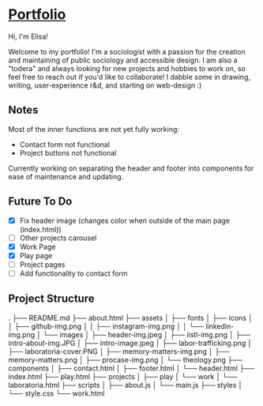 # [Portfolio](https://elisacarrascolanusse.github.io/Portfolio/)

Hi, I'm Elisa!

Welcome to my portfolio! I'm a sociologist with a passion for the creation and maintaining of public sociology and accessible design. I am also a "todera" and always looking for new projects and hobbies to work on, so feel free to reach out if you'd like to collaborate! I dabble some in drawing, writing, user-experience r&d, and starting on web-design :)

## Notes

Most of the inner functions are not yet fully working:

- Contact form not functional
- Project buttons not functional

Currently working on separating the header and footer into components for ease of maintenance and updating.

## Future To Do

- [x] Fix header image (changes color when outside of the main page (index.html))
- [ ] Other projects carousel
- [x] Work Page
- [x] Play page
- [ ] Project pages
- [ ] Add functionality to contact form

## Project Structure
.
├── README.md
├── about.html
├── assets
│   ├── fonts
│   ├── icons
│   │   ├── github-img.png
│   │   ├── instagram-img.png
│   │   └── linkedin-img.png
│   └── images
│       ├── header-img.jpeg
│       ├── iistl-img.png
│       ├── intro-about-img.JPG
│       ├── intro-image.jpeg
│       ├── labor-trafficking.png
│       ├── laboratoria-cover.PNG
│       ├── memory-matters-img.png
│       ├── memory-matters.png
│       ├── procase-img.png
│       └── theology.png
├── components
│   ├── contact.html
│   ├── footer.html
│   └── header.html
├── index.html
├── play.html
├── projects
│   ├── play
│   └── work
│       └── laboratoria.html
├── scripts
│   ├── about.js
│   └── main.js
├── styles
│   └── style.css
└── work.html
